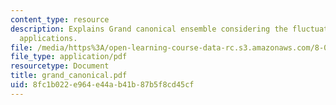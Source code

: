 ```yaml
---
content_type: resource
description: Explains Grand canonical ensemble considering the fluctuations, and its
  applications.
file: /media/https%3A/open-learning-course-data-rc.s3.amazonaws.com/8-08-statistical-physics-ii-spring-2005/8fc1b022e964e44ab41b87b5f8cd45cf_grand_canonical.pdf
file_type: application/pdf
resourcetype: Document
title: grand_canonical.pdf
uid: 8fc1b022-e964-e44a-b41b-87b5f8cd45cf
---
```

